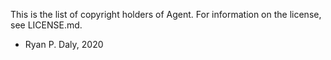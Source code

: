 This is the list of copyright holders of Agent.
For information on the license, see LICENSE.md.

* Ryan P. Daly, 2020
